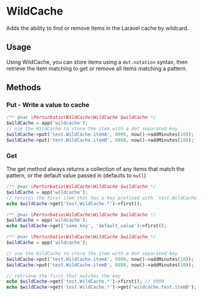 # WildCache
Adds the ability to find or remove items in the Laravel cache by wildcard.

## Usage
Using WildCache, you can store items using a `dot.notation` syntax, then retrieve the item 
matching to get or remove all items matching a pattern.

## Methods

### Put - Write a value to cache

```PHP
/** @var \Perturbatio\WildCache\WildCache $wildCache */
$wildCache = app('wildcache');
// use the WildCache to store the item with a dot separated key
$wildCache->put('test.WildCache.itemA', 9999, now()->addMinutes(10));
$wildCache->put('test.WildCache.itemB', 8888, now()->addMinutes(10));

```
### Get

The get method always returns a collection of any items that match the pattern, or the default value passed in
 (defaults to `null`)

```PHP
/** @var \Perturbatio\WildCache\WildCache $wildCache */
$wildCache = app('wildcache');
// returns the first item that has a key prefixed with `test.WildCache.`
echo $wildCache->get('test.WildCache.*')->first(); 
```

```PHP
/** @var \Perturbatio\WildCache\WildCache $wildCache */
$wildCache = app('wildcache');
echo $wildCache->get('some.key', 'default_value')->first();
```

```PHP
/** @var \Perturbatio\WildCache\WildCache $wildCache */
$wildCache = app('wildcache');

// use the WildCache to store the item with a dot separated key
$wildCache->put('test.WildCache.itemA', 9999, now()->addMinutes(10));
$wildCache->put('test.WildCache.itemB', 8888, now()->addMinutes(10));

// retrieve the first that matches the key
echo $wildCache->get('test.WildCache.*')->first(); // 9999
echo $wildCache->get('test.WildCache.*')->get('wildcache.test.itemB');
```